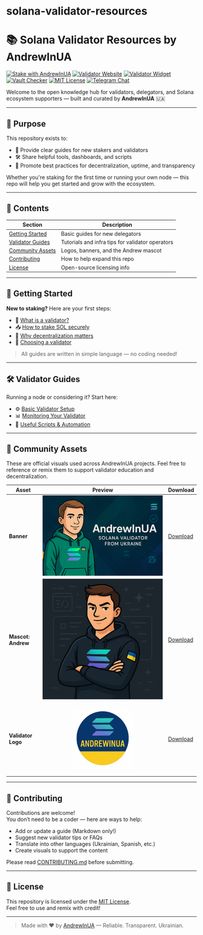 # solana-validator-resources
# 📚 Solana Validator Resources by AndrewInUA

[![Stake with AndrewInUA](https://img.shields.io/badge/Stake%20Now-Solana-brightgreen?style=for-the-badge&logo=solana)](https://andrewinua.com/#delegate)
[![Validator Website](https://img.shields.io/badge/Visit%20Website-AndrewInUA.com-007acc?style=for-the-badge)](https://andrewinua.com)
[![Validator Widget](https://img.shields.io/badge/Metrics%20Widget-Explore-purple?style=for-the-badge)](https://github.com/AndrewInUA/solana-validator-metrics-html-widget)
[![Vault Checker](https://img.shields.io/badge/Vault%20Checker-Check%20Invoices-blue?style=for-the-badge)](https://github.com/AndrewInUA/vault-invoices-checker)
[![MIT License](https://img.shields.io/badge/License-MIT-yellow?style=for-the-badge)](https://github.com/AndrewInUA/solana-validator-resources/blob/main/LICENSE)
[![Telegram Chat](https://img.shields.io/badge/Telegram-Contact-229ED9?style=for-the-badge&logo=telegram)](https://t.me/AndrewInUA)


Welcome to the open knowledge hub for validators, delegators, and Solana ecosystem supporters — built and curated by **AndrewInUA** 🇺🇦

---

## 🎯 Purpose

This repository exists to: 
- 📖 Provide clear guides for new stakers and validators
- 🛠 Share helpful tools, dashboards, and scripts
- 🤝 Promote best practices for decentralization, uptime, and transparency

Whether you're staking for the first time or running your own node — this repo will help you get started and grow with the ecosystem.

---

## 🧩 Contents

| Section | Description |
|--------|-------------|
| [Getting Started](guides/how-to-stake.md) | Basic guides for new delegators |
| [Validator Guides](guides/basic-validator-setup.md) | Tutorials and infra tips for validator operators |
| [Community Assets](assets/banner/) | Logos, banners, and the Andrew mascot |
| [Contributing](CONTRIBUTING.md) | How to help expand this repo |
| [License](LICENSE) | Open-source licensing info |

---

## 🚀 Getting Started

**New to staking?** Here are your first steps:

- 📌 [What is a validator?](guides/what-is-a-validator.md)
- 📥 [How to stake SOL securely](guides/how-to-stake.md)
- 🤔 [Why decentralization matters](guides/why-decentralization.md)
- 🧭 [Choosing a validator](guides/choosing-validator.md)

> All guides are written in simple language — no coding needed!

---

## 🛠 Validator Guides

Running a node or considering it? Start here:

- ⚙️ [Basic Validator Setup](guides/basic-validator-setup.md)
- 📊 [Monitoring Your Validator](guides/monitoring-tools.md)
- 🔧 [Useful Scripts & Automation](tools/README.md)

---

## 🎨 Community Assets
These are official visuals used across AndrewInUA projects.
Feel free to reference or remix them to support validator education and decentralization.

| Asset              | Preview                                                                                                                 | Download                                                                                                       |
| ------------------ | ----------------------------------------------------------------------------------------------------------------------- | -------------------------------------------------------------------------------------------------------------- |
| **Banner**         | ![Banner](https://raw.githubusercontent.com/AndrewInUA/solana-validator-resources/main/assets/banner/andrew-banner.png) | [Download](https://github.com/AndrewInUA/solana-validator-resources/blob/main/assets/banner/andrew-banner.png) |
| **Mascot: Andrew** | ![Mascot](https://raw.githubusercontent.com/AndrewInUA/solana-validator-resources/main/assets/mascot/andrew-mascot.png) | [Download](https://github.com/AndrewInUA/solana-validator-resources/blob/main/assets/mascot/andrew-mascot.png) |
| **Validator Logo** | <p align="center"><img src="https://raw.githubusercontent.com/AndrewInUA/solana-validator-resources/main/assets/logos/validator-logo.png" width="160"/></p> | [Download](https://github.com/AndrewInUA/solana-validator-resources/blob/main/assets/logos/validator-logo.png) |
---

## 🤝 Contributing

Contributions are welcome!  
You don’t need to be a coder — here are ways to help:

- Add or update a guide (Markdown only!)
- Suggest new validator tips or FAQs
- Translate into other languages (Ukrainian, Spanish, etc.)
- Create visuals to support the content

Please read [CONTRIBUTING.md](CONTRIBUTING.md) before submitting.

---

## 📜 License

This repository is licensed under the [MIT License](LICENSE).  
Feel free to use and remix with credit!

---

> Made with ❤️ by [AndrewInUA](https://andrewinua.com) — Reliable. Transparent. Ukrainian.
